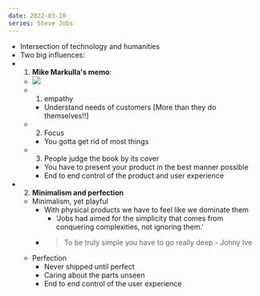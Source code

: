 ```yaml
---
date: 2022-03-10
series: Steve Jobs
---
```


- Intersection of technology and humanities
- Two big influences:
- 1. **Mike Markulla's memo**:
    - ![](https://firebasestorage.googleapis.com/v0/b/firescript-577a2.appspot.com/o/imgs%2Fapp%2FVitecek%2F8ViUEC3ten.png?alt=media&token=492e2dd4-ba54-41ff-91d4-3b70ca11bfe4)
    - 1. empathy
        - Understand needs of customers [More than they do themselves!!]
    - 2. Focus
        - You gotta get rid of most things
    - 3.  People judge the book by its cover
        - You have to present your product in the best manner possible
        - End to end control of the product and user experience
- 2. **Minimalism and perfection**
    - Minimalism, yet playful
        - With physical products we have to feel like we dominate them
            - 'Jobs had aimed for the simplicity that comes from conquering complexities, not ignoring them.'
        - >To be truly simple you have to go really deep - Johny Ive
    - Perfection
        - Never shipped until perfect
        - Caring about the parts unseen
        - End to end control of the user experience